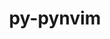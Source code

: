 ---
title: "py-pynvim"
layout: cache
categories: [package, develop]
meta: {"compilers": ["none"], "num_specs": 27, "num_specs_by_stack": {"developer-tools-aarch64-linux-gnu": 9, "developer-tools-darwin": 9, "developer-tools-x86_64_v3-linux-gnu": 9, "root": 27}, "oss": ["centos7", "rhel8", "sequoia"], "platforms": ["darwin", "linux"], "stacks": ["developer-tools-aarch64-linux-gnu", "developer-tools-darwin", "developer-tools-x86_64_v3-linux-gnu", "root"], "targets": ["aarch64", "x86_64_v3"], "versions": ["0.4.3"]}
spec_details: [{"compiler": "none", "hash": "3hm2isblmqwjjx2jh4sho5ld7wwa3myu", "os": "rhel8", "platform": "linux", "size": "-", "stacks": ["developer-tools-aarch64-linux-gnu", "root"], "target": "aarch64", "variants": ["build_system=python_pip"], "versions": ["0.4.3"]}, {"compiler": "none", "hash": "3jg2pnipcjxp663mtfqtalp2t6bpm62h", "os": "centos7", "platform": "linux", "size": "-", "stacks": ["developer-tools-x86_64_v3-linux-gnu", "root"], "target": "x86_64_v3", "variants": ["build_system=python_pip"], "versions": ["0.4.3"]}, {"compiler": "none", "hash": "45easnra5lsl5vv55eb3iazapa642rmi", "os": "rhel8", "platform": "linux", "size": "-", "stacks": ["developer-tools-aarch64-linux-gnu", "root"], "target": "aarch64", "variants": ["build_system=python_pip"], "versions": ["0.4.3"]}, {"compiler": "none", "hash": "4cvl7bm3fdeto225ymji7jb64lmvzd3o", "os": "centos7", "platform": "linux", "size": "-", "stacks": ["developer-tools-x86_64_v3-linux-gnu", "root"], "target": "x86_64_v3", "variants": ["build_system=python_pip"], "versions": ["0.4.3"]}, {"compiler": "none", "hash": "52p7e3bdeuwp7ip3oiskcbirtpns24fj", "os": "centos7", "platform": "linux", "size": "-", "stacks": ["developer-tools-x86_64_v3-linux-gnu", "root"], "target": "x86_64_v3", "variants": ["build_system=python_pip"], "versions": ["0.4.3"]}, {"compiler": "none", "hash": "aydtsqekdrkqmvmoejkxahkemeikzktu", "os": "rhel8", "platform": "linux", "size": "-", "stacks": ["developer-tools-aarch64-linux-gnu", "root"], "target": "aarch64", "variants": ["build_system=python_pip"], "versions": ["0.4.3"]}, {"compiler": "none", "hash": "bcpqn7uvk3pch6nwpuwryrc3q7us42mq", "os": "sequoia", "platform": "darwin", "size": "-", "stacks": ["developer-tools-darwin", "root"], "target": "aarch64", "variants": ["build_system=python_pip"], "versions": ["0.4.3"]}, {"compiler": "none", "hash": "cooejmprxs7fr5hloi5xqvhexynpeeda", "os": "rhel8", "platform": "linux", "size": "-", "stacks": ["developer-tools-aarch64-linux-gnu", "root"], "target": "aarch64", "variants": ["build_system=python_pip"], "versions": ["0.4.3"]}, {"compiler": "none", "hash": "cukl4wkgenh52omhwxceu7t7etmnjuaz", "os": "sequoia", "platform": "darwin", "size": "-", "stacks": ["developer-tools-darwin", "root"], "target": "aarch64", "variants": ["build_system=python_pip"], "versions": ["0.4.3"]}, {"compiler": "none", "hash": "exln7iurhiqqexvmq5dl4m4pzw4zetnl", "os": "centos7", "platform": "linux", "size": "-", "stacks": ["developer-tools-x86_64_v3-linux-gnu", "root"], "target": "x86_64_v3", "variants": ["build_system=python_pip"], "versions": ["0.4.3"]}, {"compiler": "none", "hash": "fycyn6gm6gwtucp4ludajylxaj7inlot", "os": "rhel8", "platform": "linux", "size": "-", "stacks": ["developer-tools-aarch64-linux-gnu", "root"], "target": "aarch64", "variants": ["build_system=python_pip"], "versions": ["0.4.3"]}, {"compiler": "none", "hash": "idytjxzocmuq2olgebxkkikk6byvsqzc", "os": "rhel8", "platform": "linux", "size": "-", "stacks": ["developer-tools-aarch64-linux-gnu", "root"], "target": "aarch64", "variants": ["build_system=python_pip"], "versions": ["0.4.3"]}, {"compiler": "none", "hash": "ijqf3xu4u3vjw5pfvqzh7v4jxmxhaloc", "os": "rhel8", "platform": "linux", "size": "-", "stacks": ["developer-tools-aarch64-linux-gnu", "root"], "target": "aarch64", "variants": ["build_system=python_pip"], "versions": ["0.4.3"]}, {"compiler": "none", "hash": "jvbykk45vvc6snjqq7r52jmezuiiz7u5", "os": "centos7", "platform": "linux", "size": "-", "stacks": ["developer-tools-x86_64_v3-linux-gnu", "root"], "target": "x86_64_v3", "variants": ["build_system=python_pip"], "versions": ["0.4.3"]}, {"compiler": "none", "hash": "l2zjeobpzmja2hf4nydhntv7pv6372iz", "os": "centos7", "platform": "linux", "size": "-", "stacks": ["developer-tools-x86_64_v3-linux-gnu", "root"], "target": "x86_64_v3", "variants": ["build_system=python_pip"], "versions": ["0.4.3"]}, {"compiler": "none", "hash": "napi5gnnn5se4alxiomnf25o4qgwbaec", "os": "sequoia", "platform": "darwin", "size": "-", "stacks": ["developer-tools-darwin", "root"], "target": "aarch64", "variants": ["build_system=python_pip"], "versions": ["0.4.3"]}, {"compiler": "none", "hash": "nkkfwfyjcr3mfxaonna5i5woe3hlxceu", "os": "centos7", "platform": "linux", "size": "-", "stacks": ["developer-tools-x86_64_v3-linux-gnu", "root"], "target": "x86_64_v3", "variants": ["build_system=python_pip"], "versions": ["0.4.3"]}, {"compiler": "none", "hash": "nn6pp4acele7r52llwm5bcensow4sydk", "os": "sequoia", "platform": "darwin", "size": "-", "stacks": ["developer-tools-darwin", "root"], "target": "aarch64", "variants": ["build_system=python_pip"], "versions": ["0.4.3"]}, {"compiler": "none", "hash": "opcamua76y5zo3drnkzjtfs4qmkjecuk", "os": "centos7", "platform": "linux", "size": "-", "stacks": ["developer-tools-x86_64_v3-linux-gnu", "root"], "target": "x86_64_v3", "variants": ["build_system=python_pip"], "versions": ["0.4.3"]}, {"compiler": "none", "hash": "p2x6q2ocnvfqrunspidqth2fpe4ympu3", "os": "sequoia", "platform": "darwin", "size": "-", "stacks": ["developer-tools-darwin", "root"], "target": "aarch64", "variants": ["build_system=python_pip"], "versions": ["0.4.3"]}, {"compiler": "none", "hash": "pl3d34i5uaux3565vqhlxtrdwyeom36c", "os": "sequoia", "platform": "darwin", "size": "-", "stacks": ["developer-tools-darwin", "root"], "target": "aarch64", "variants": ["build_system=python_pip"], "versions": ["0.4.3"]}, {"compiler": "none", "hash": "qo6whdn3kuno2j7f4kfiegehfcc2zwyd", "os": "centos7", "platform": "linux", "size": "-", "stacks": ["developer-tools-x86_64_v3-linux-gnu", "root"], "target": "x86_64_v3", "variants": ["build_system=python_pip"], "versions": ["0.4.3"]}, {"compiler": "none", "hash": "rz3apa7jaujaccqqtsa6enn6gxzvzgjo", "os": "rhel8", "platform": "linux", "size": "-", "stacks": ["developer-tools-aarch64-linux-gnu", "root"], "target": "aarch64", "variants": ["build_system=python_pip"], "versions": ["0.4.3"]}, {"compiler": "none", "hash": "sipxlifyypct4lmnu6gmnskt2iliza35", "os": "sequoia", "platform": "darwin", "size": "-", "stacks": ["developer-tools-darwin", "root"], "target": "aarch64", "variants": ["build_system=python_pip"], "versions": ["0.4.3"]}, {"compiler": "none", "hash": "uokkhqkxxyjszmsb3ibm7zz26ogvluk5", "os": "sequoia", "platform": "darwin", "size": "-", "stacks": ["developer-tools-darwin", "root"], "target": "aarch64", "variants": ["build_system=python_pip"], "versions": ["0.4.3"]}, {"compiler": "none", "hash": "uy2nxdfsph6tvkmnv4diilswglr2ceef", "os": "sequoia", "platform": "darwin", "size": "-", "stacks": ["developer-tools-darwin", "root"], "target": "aarch64", "variants": ["build_system=python_pip"], "versions": ["0.4.3"]}, {"compiler": "none", "hash": "zsmyalkcl6ym6xm6wvwqot6yj5ax6nvy", "os": "rhel8", "platform": "linux", "size": "-", "stacks": ["developer-tools-aarch64-linux-gnu", "root"], "target": "aarch64", "variants": ["build_system=python_pip"], "versions": ["0.4.3"]}]
---